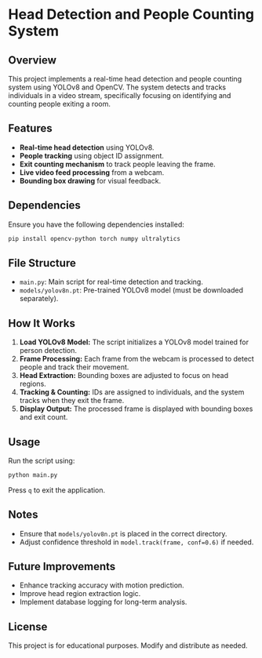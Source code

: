 # Head Detection and People Counting System

## Overview
This project implements a real-time head detection and people counting system using YOLOv8 and OpenCV. The system detects and tracks individuals in a video stream, specifically focusing on identifying and counting people exiting a room.

## Features
- **Real-time head detection** using YOLOv8.
- **People tracking** using object ID assignment.
- **Exit counting mechanism** to track people leaving the frame.
- **Live video feed processing** from a webcam.
- **Bounding box drawing** for visual feedback.

## Dependencies
Ensure you have the following dependencies installed:

```bash
pip install opencv-python torch numpy ultralytics
```

## File Structure
- `main.py`: Main script for real-time detection and tracking.
- `models/yolov8n.pt`: Pre-trained YOLOv8 model (must be downloaded separately).

## How It Works
1. **Load YOLOv8 Model:** The script initializes a YOLOv8 model trained for person detection.
2. **Frame Processing:** Each frame from the webcam is processed to detect people and track their movement.
3. **Head Extraction:** Bounding boxes are adjusted to focus on head regions.
4. **Tracking & Counting:** IDs are assigned to individuals, and the system tracks when they exit the frame.
5. **Display Output:** The processed frame is displayed with bounding boxes and exit count.

## Usage
Run the script using:

```bash
python main.py
```

Press `q` to exit the application.

## Notes
- Ensure that `models/yolov8n.pt` is placed in the correct directory.
- Adjust confidence threshold in `model.track(frame, conf=0.6)` if needed.

## Future Improvements
- Enhance tracking accuracy with motion prediction.
- Improve head region extraction logic.
- Implement database logging for long-term analysis.

## License
This project is for educational purposes. Modify and distribute as needed.

